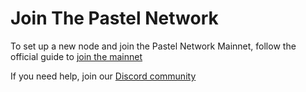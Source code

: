 # Join The Pastel Network

To set up a new node and join the Pastel Network Mainnet, follow the official guide to [join the mainnet][join-mainnet-link]

If you need help, join our [Discord community][discord-community-link]

[join-mainnet-link]: https://docs.pastel.network/development-guide/quickstart-running-a-node
[discord-community-link]: https://discord.com/invite/qudewKS3kp
